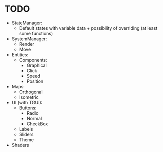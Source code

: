 # TODO
* StateManager:
  * Default states with variable data + possibility of overriding (at least some functions)
* SystemManager:
  * Render
  * Move
* Entities:
  * Components:
    * Graphical
    * Click
    * Speed
    * Position
* Maps:
  * Orthogonal
  * Isometric
* UI (with TGUI):
  * Buttons:
    * Radio
    * Normal
    * CheckBox
  * Labels
  * Sliders
  * Theme
* Shaders